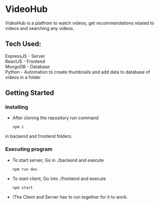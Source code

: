 # VideoHub
VideoHub is a platfrom to watch videos, get recommendations related to videos and searching any videos.  

## Tech Used:  
ExpressJS - Server  
ReactJS   - Frontend  
MongoDB   - Database  
Python    - Automation to create thumbnails and add data to database of videos in a folder  

## Getting Started

### Installing

* After cloning the repository run command 
  ```
  npm i
  ```
  
in backend and frontend folders.
### Executing program

* To start server, Go  in ./backend and execute
  ```
  npm run dev
  ```
* To start client, Go into ./frontend and execute
  ```
  npm start
  ```
* !The Client and Server has to run together for it to work.
